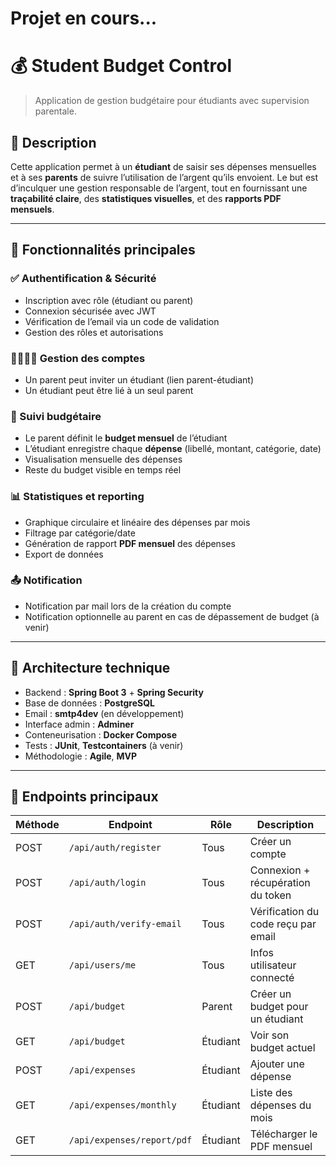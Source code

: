 # Projet en cours...

# 💰 Student Budget Control

> Application de gestion budgétaire pour étudiants avec supervision parentale.

## 🧠 Description

Cette application permet à un **étudiant** de saisir ses dépenses mensuelles et à ses **parents** de suivre l’utilisation de l’argent qu’ils envoient. Le but est d’inculquer une gestion responsable de l’argent, tout en fournissant une **traçabilité claire**, des **statistiques visuelles**, et des **rapports PDF mensuels**.

---

## 🚀 Fonctionnalités principales

### ✅ Authentification & Sécurité
- Inscription avec rôle (étudiant ou parent)
- Connexion sécurisée avec JWT
- Vérification de l’email via un code de validation
- Gestion des rôles et autorisations

### 👨‍👩‍👦‍👦 Gestion des comptes
- Un parent peut inviter un étudiant (lien parent-étudiant)
- Un étudiant peut être lié à un seul parent

### 💸 Suivi budgétaire
- Le parent définit le **budget mensuel** de l’étudiant
- L’étudiant enregistre chaque **dépense** (libellé, montant, catégorie, date)
- Visualisation mensuelle des dépenses
- Reste du budget visible en temps réel

### 📊 Statistiques et reporting
- Graphique circulaire et linéaire des dépenses par mois
- Filtrage par catégorie/date
- Génération de rapport **PDF mensuel** des dépenses
- Export de données

### 📤 Notification
- Notification par mail lors de la création du compte
- Notification optionnelle au parent en cas de dépassement de budget (à venir)

---

## 🧱 Architecture technique

- Backend : **Spring Boot 3** + **Spring Security**
- Base de données : **PostgreSQL**
- Email : **smtp4dev** (en développement)
- Interface admin : **Adminer**
- Conteneurisation : **Docker Compose**
- Tests : **JUnit**, **Testcontainers** (à venir)
- Méthodologie : **Agile**, **MVP**

---

## 🧪 Endpoints principaux

| Méthode | Endpoint                      | Rôle     | Description                          |
|---------|-------------------------------|----------|--------------------------------------|
| POST    | `/api/auth/register`          | Tous     | Créer un compte                      |
| POST    | `/api/auth/login`             | Tous     | Connexion + récupération du token    |
| POST    | `/api/auth/verify-email`      | Tous     | Vérification du code reçu par email  |
| GET     | `/api/users/me`               | Tous     | Infos utilisateur connecté           |
| POST    | `/api/budget`                 | Parent   | Créer un budget pour un étudiant     |
| GET     | `/api/budget`                 | Étudiant | Voir son budget actuel               |
| POST    | `/api/expenses`               | Étudiant | Ajouter une dépense                  |
| GET     | `/api/expenses/monthly`       | Étudiant | Liste des dépenses du mois           |
| GET     | `/api/expenses/report/pdf`    | Étudiant | Télécharger le PDF mensuel           |

